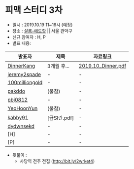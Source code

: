 # 피맥 스터디 3차

- 일시 : 2019.10.19 11~16시 (예정)
- 장소 : [살롱-에드할](https://www.spacecloud.kr/space/21071) || 서울 관악구
- 신규 참여자 : H, P
- 발표 내용:

발표자|제목|자료링크
--|--|--
[DinnerKang](https://github.com/DinnerKang)|3개월 후...|[2019.10_Dinner.pdf](./2019_10_Dinner.pdf)     
[jeremy2spade](https://github.com/jeremy2spade)|-|-
[100milliongold](https://github.com/100milliongold)|-|-
[pakddo](https://github.com/pakddo)|(불참) |-
[pbj0812](https://github.com/pbj0812)|-|-
[YeoHoonYun](https://github.com/YeoHoonYun)|(불참)|-
[kabby91](https://github.com/kabby91)|[급SI란.pdf]|-
[dydwnsekd](https://github.com/dydwnsekd)|-|-
[H]|-|-
[P]|-|-

- 뒷풀이 :
  - 사당역 전주 전집 (http://bit.ly/2wrket4)
